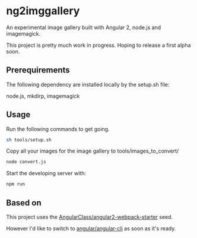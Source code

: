 # ng2imggallery
An experimental image gallery built with Angular 2, node.js and imagemagick.

This project is pretty much work in progress. Hoping to release a first alpha soon.
## Prerequirements

The following dependency are installed locally by the setup.sh file:

node.js, mkdirp, imagemagick
## Usage
Run the following commands to get going.
```bash
sh tools/setup.sh
```
Copy all your images for the image gallery to tools/images_to_convert/
```bash
node convert.js
```
Start the developing server with:
```bash
npm run
```

## Based on

This project uses the [AngularClass/angular2-webpack-starter](https://github.com/AngularClass/angular2-webpack-starter) seed.

However I'd like to switch to [angular/angular-cli](https://github.com/angular/angular-cli) as soon as it's ready.
